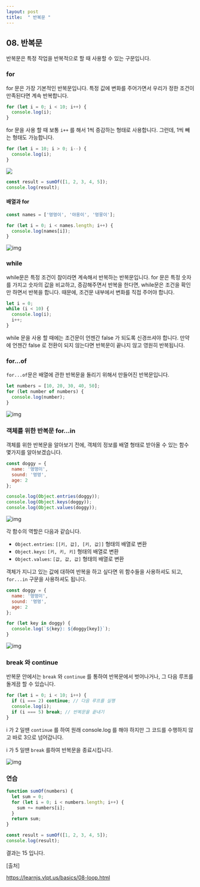 ```yaml
---
layout: post
title:  " 반복문 "
---
```


## 08. 반복문

반복문은 특정 작업을 반복적으로 할 때 사용할 수 있는 구문입니다.

### for

for 문은 가장 기본적인 반복문입니다. 특정 값에 변화를 주어가면서 우리가 정한 조건이 만족된다면 계속 반복합니다.

```javascript
for (let i = 0; i < 10; i++) {
  console.log(i);
}
```



for 문을 사용 할 때 보통 `i++` 를 해서 1씩 증감하는 형태로 사용합니다. 그런데, 1씩 빼는 형태도 가능합니다.

```javascript
for (let i = 10; i > 0; i--) {
  console.log(i);
}
```

![](/Users/yoonsujin/Downloads/1.png)

```javascript
const result = sumOf([1, 2, 3, 4, 5]);
console.log(result);
```



#### 배열과 for

```javascript
const names = ['멍멍이', '야옹이', '멍뭉이'];

for (let i = 0; i < names.length; i++) {
  console.log(names[i]);
}
```

![img](https://i.imgur.com/XcBZTli.png)



### while

while문은 특정 조건이 참이라면 계속해서 반복하는 반복문입니다. for 문은 특정 숫자를 가지고 숫자의 값을 비교하고, 증감해주면서 반복을 한다면, while문은 조건을 확인만 하면서 반복을 합니다. 때문에, 조건문 내부에서 변화를 직접 주어야 합니다.

```javascript
let i = 0;
while (i < 10) {
  console.log(i);
  i++;
}
```

while 문을 사용 할 때에는 조건문이 언젠간 false 가 되도록 신경쓰셔야 합니다. 만약에 언젠간 false 로 전환이 되지 않는다면 반복문이 끝나지 않고 영원히 반복됩니다.



### for...of

`for...of`문은 배열에 관한 반복문을 돌리기 위해서 만들어진 반복문입니다.

```javascript
let numbers = [10, 20, 30, 40, 50];
for (let number of numbers) {
  console.log(number);
}
```

![img](https://i.imgur.com/IVuAtm1.png)



### 객체를 위한 반복문 for...in

객체를 위한 반복문을 알아보기 전에, 객체의 정보를 배열 형태로 받아올 수 있는 함수 몇가지를 알아보겠습니다.

```javascript
const doggy = {
  name: '멍멍이',
  sound: '멍멍',
  age: 2
};

console.log(Object.entries(doggy));
console.log(Object.keys(doggy));
console.log(Object.values(doggy));
```

![img](https://i.imgur.com/CUhSfvA.png)

각 함수의 역할은 다음과 같습니다.

- `Object.entries`: `[[키, 값], [키, 값]]` 형태의 배열로 변환
- `Object.keys`: `[키, 키, 키]` 형태의 배열로 변환
- `Object.values`: `[값, 값, 값]` 형태의 배열로 변환

객체가 지니고 있는 값에 대하여 반복을 하고 싶다면 위 함수들을 사용하셔도 되고, `for...in` 구문을 사용하셔도 됩니다.

```javascript
const doggy = {
  name: '멍멍이',
  sound: '멍멍',
  age: 2
};

for (let key in doggy) {
  console.log(`${key}: ${doggy[key]}`);
}
```

![img](https://i.imgur.com/rJPZwu3.png)

### break 와 continue

반복문 안에서는 `break` 와 `continue` 를 통하여 반복문에서 벗어나거나, 그 다음 루프를 돌게끔 할 수 있습니다.

```javascript
for (let i = 0; i < 10; i++) {
  if (i === 2) continue; // 다음 루프를 실행
  console.log(i);
  if (i === 5) break; // 반복문을 끝내기
}
```

i 가 2 일땐 `continue` 를 하여 원래 console.log 를 해야 하지만 그 코드를 수행하지 않고 바로 3으로 넘어갑니다.

i 가 5 일땐 `break` 를하여 반복문을 종료시킵니다.

![img](https://i.imgur.com/UmWM0tA.png)

### 연습

```javascript
function sumOf(numbers) {
  let sum = 0;
  for (let i = 0; i < numbers.length; i++) {
    sum += numbers[i];
  }
  return sum;
}

const result = sumOf([1, 2, 3, 4, 5]);
console.log(result);
```

결과는 15 입니다.



[출처]

https://learnjs.vlpt.us/basics/08-loop.html

